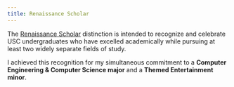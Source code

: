 ```yaml
---
title: Renaissance Scholar
---
```


The [Renaissance Scholar](https://ahf.usc.edu/commencement-honors/scholar-distinctions/renaissance/) distinction is intended to recognize and celebrate USC undergraduates who have excelled academically while pursuing at least two widely separate fields of study.

I achieved this recognition for my simultaneous commitment to a <strong>Computer Engineering & Computer Science major</strong> and a <strong>Themed Entertainment minor</strong>.